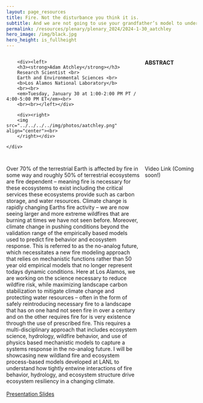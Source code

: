 ```yaml
---
layout: page_resources
title: Fire. Not the disturbance you think it is.
subtitle: And we are not going to use your grandfather’s model to understand it.
permalink: /resources/plenary/plenary_2024/2024-1-30_aatchley
hero_image: /img/black.jpg
hero_height: is_fullheight
---
```

<style>
    .wrapper {
        display:grid;
        grid-template-columns: 70% 30%;
        grid-gap: 1em;
        text-align:left;
        vertical-align:middle;
    }
    .wrapper > div{
        padding: 1em;
    }
    .wrapper > div:nth-child(odd){
    }
    /* Add this CSS rule to set the height of the image */
    .wrapper img {
        height: 200px; /* Adjust the height value as needed */
    }
</style>

<body>
    <div class = "wrapper">

    	<div><left>
        <h3><strong>Adam Atchley</strong></h3>
        Research Scientist <br>
        Earth and Environmental Sciences <br>
        <b>Los Alamos National Laboratory</b>
        <br><br>
        <em>Tuesday, January 30 at 1:00-2:00 PM PT / 4:00-5:00 PM ET</em><br>
        <br><br></left></div>

        <div><right>
        <img src="../../../../img/photos/aatchley.png" align="center"><br>
        </right></div>

    </div>
</body>

**ABSTRACT**

Over 70% of the terrestrial Earth is affected by fire in some way and roughly 50% of terrestrial ecosystems are fire dependent – meaning fire is necessary for these ecosystems to exist including the critical services these ecosystems provide such as carbon storage, and water resources. Climate change is rapidly changing Earths fire activity – we are now seeing larger and more extreme wildfires that are burning at times we have not seen before. Moreover, climate change in pushing conditions beyond the validation range of the empirically based models used to predict fire behavior and ecosystem response. This is referred to as the no-analog future, which necessitates a new fire modeling approach that relies on mechanistic functions rather than 50 year old empirical models that no longer represent todays dynamic conditions. Here at Los Alamos, we are working on the science necessary to reduce wildfire risk, while maximizing landscape carbon stabilization to mitigate climate change and protecting water resources – often in the form of safely reintroducing necessary fire to a landscape that has on one hand not seen fire in over a century and on the other requires fire for is very existence through the use of prescribed fire. This requires a multi-disciplinary approach that includes ecosystem science, hydrology, wildfire behavior, and use of physics based mechanistic models to capture a systems response in the no-analog future. I will be showcasing new wildland fire and ecosystem process-based models developed at LANL to understand how tightly entwine interactions of fire behavior, hydrology, and ecosystem structure drive ecosystem resiliency in a changing climate.
<br><br>
[Presentation Slides](../Slides/aAtchley_2024-01-30.pdf)

Video Link (Coming soon!)
